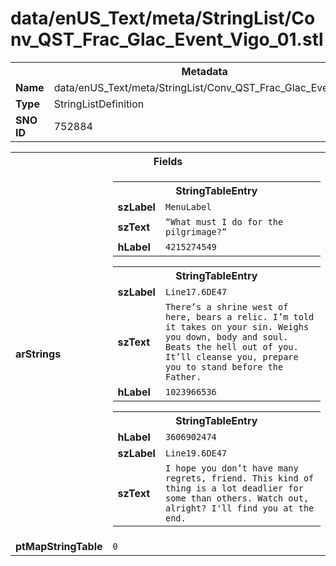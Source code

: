 <h1>data/enUS_Text/meta/StringList/Conv_QST_Frac_Glac_Event_Vigo_01.stl</h1><table><tr><th colspan="100%">Metadata</th></tr><tr><td><b>Name</b></td><td>data/enUS_Text/meta/StringList/Conv_QST_Frac_Glac_Event_Vigo_01.stl</td></tr><tr><td><b>Type</b></td><td>StringListDefinition</td></tr><tr><td><b>SNO ID</b></td><td>752884</td></tr></table>

<table><tr><th colspan="100%">Fields</th></tr><tr><td><b>arStrings</b></td><td><table><tr><th colspan="100%">StringTableEntry</th></tr><tr><td><b>szLabel</b></td><td><code>MenuLabel</code></td></tr><tr><td><b>szText</b></td><td><code>“What must I do for the pilgrimage?”</code></td></tr><tr><td><b>hLabel</b></td><td><code>4215274549</code></td></tr></table>


<table><tr><th colspan="100%">StringTableEntry</th></tr><tr><td><b>szLabel</b></td><td><code>Line17.6DE47</code></td></tr><tr><td><b>szText</b></td><td><code>There’s a shrine west of here, bears a relic. I’m told it takes on your sin. Weighs you down, body and soul. Beats the hell out of you. It’ll cleanse you, prepare you to stand before the Father.</code></td></tr><tr><td><b>hLabel</b></td><td><code>1023966536</code></td></tr></table>


<table><tr><th colspan="100%">StringTableEntry</th></tr><tr><td><b>hLabel</b></td><td><code>3606902474</code></td></tr><tr><td><b>szLabel</b></td><td><code>Line19.6DE47</code></td></tr><tr><td><b>szText</b></td><td><code>I hope you don’t have many regrets, friend. This kind of thing is a lot deadlier for some than others. Watch out, alright? I'll find you at the end.</code></td></tr></table>


</td></tr><tr><td><b>ptMapStringTable</b></td><td><code>0</code></td></tr></table>

